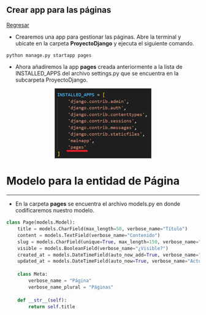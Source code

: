 ## Crear app para las páginas

[Regresar](/CodingBootcampsESPOL-RDDW/)

* Crearemos una app para gestionar las páginas. Abre la terminal y ubicate en la carpeta **ProyectoDjango** y ejecuta el siguiente comando.

```
python manage.py startapp pages
```

* Ahora añadiremos la app **pages** creada anteriormente a la lista de INSTALLED_APPS del archivo settings.py que se encuentra en la subcarpeta ProyectoDjango.

<p align="center">
<img src="../imagenes/pages.png" width="50%" alt="Banner"/>
</p>

Modelo para la entidad de Página
===========

* * *

* En la carpeta **pages** se encuentra el archivo models.py en donde codificaremos nuestro modelo.

```py
class Page(models.Model):
    title = models.CharField(max_length=50, verbose_name="Título")
    content = models.TextField(verbose_name="Contenido")
    slug = models.CharField(unique=True, max_length=150, verbose_name="URL")
    visible = models.BooleanField(verbose_name="¿Visible?")
    created_at = models.DateTimeField(auto_now_add=True, verbose_name="Creado el")
    updated_at = models.DateTimeField(auto_now=True, verbose_name="Actualizado el")

    class Meta:
        verbose_name = "Página"
        verbose_name_plural = "Páginas"
    
    def __str__(self):
        return self.title
```